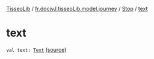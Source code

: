 [TisseoLib](../../index.md) / [fr.docjyJ.tisseoLib.model.journey](../index.md) / [Stop](index.md) / [text](./text.md)

# text

`val text: `[`Text`](../-text/index.md) [(source)](https://github.com/docjyJ/TisseoLib/tree/master/src/main/kotlin/fr/docjyJ/tisseoLib/model/journey/Stop.kt#L25)